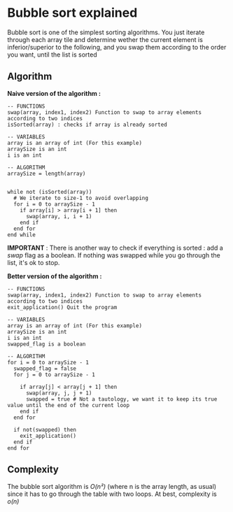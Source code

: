 # Bubble sort explained
Bubble sort is one of the simplest sorting algorithms.
You just iterate through each array tile and determine wether the current element is inferior/superior to the following, and you swap them according to the order you want, until the list is sorted

## Algorithm
__Naive version of the algorithm :__
```
-- FUNCTIONS
swap(array, index1, index2) Function to swap to array elements according to two indices
isSorted(array) : checks if array is already sorted

-- VARIABLES
array is an array of int (For this example)
arraySize is an int
i is an int

-- ALGORITHM
arraySize = length(array)


while not (isSorted(array))
  # We iterate to size-1 to avoid overlapping
  for i = 0 to arraySize - 1
    if array[i] > array[i + 1] then
      swap(array, i, i + 1)
    end if
  end for
end while
```

**IMPORTANT** :
There is another way to check if everything is sorted : add a *swap* flag as a boolean. If nothing was swapped while you go through the list, it's ok to stop.

__Better version of the algorithm :__

```
-- FUNCTIONS
swap(array, index1, index2) Function to swap to array elements according to two indices
exit_application() Quit the program

-- VARIABLES
array is an array of int (For this example)
arraySize is an int
i is an int
swapped_flag is a boolean

-- ALGORITHM
for i = 0 to arraySize - 1
  swapped_flag = false
  for j = 0 to arraySize - 1

    if array[j] < array[j + 1] then
      swap(array, j, j + 1)
      swapped = true # Not a tautology, we want it to keep its true value until the end of the current loop
    end if
  end for

  if not(swapped) then
    exit_application()
  end if
end for

```

## Complexity
The bubble sort algorithm is *O(n²)* (where n is the array length, as usual) since it has to go through the table with two loops.
At best, complexity is *o(n)*
